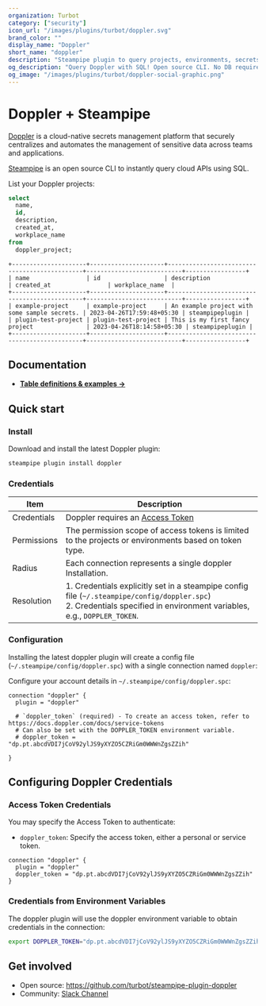 ```yaml
---
organization: Turbot
category: ["security"]
icon_url: "/images/plugins/turbot/doppler.svg"
brand_color: ""
display_name: "Doppler"
short_name: "doppler"
description: "Steampipe plugin to query projects, environments, secrets and more from Doppler."
og_description: "Query Doppler with SQL! Open source CLI. No DB required."
og_image: "/images/plugins/turbot/doppler-social-graphic.png"
---
```


# Doppler + Steampipe

[Doppler](https://www.doppler.com/) is a cloud-native secrets management platform that securely centralizes and automates the management of sensitive data across teams and applications.

[Steampipe](https://steampipe.io) is an open source CLI to instantly query cloud APIs using SQL.

List your Doppler projects:

```sql
select
  name,
  id,
  description,
  created_at,
  workplace_name
from
  doppler_project;
```

```
+---------------------+---------------------+----------------------------------------------+---------------------------+-----------------+
| name                | id                  | description                                  | created_at                | workplace_name  |
+---------------------+---------------------+----------------------------------------------+---------------------------+-----------------+
| example-project     | example-project     | An example project with some sample secrets. | 2023-04-26T17:59:48+05:30 | steampipeplugin |
| plugin-test-project | plugin-test-project | This is my first fancy project               | 2023-04-26T18:14:58+05:30 | steampipeplugin |
+---------------------+---------------------+----------------------------------------------+---------------------------+-----------------+
```

## Documentation

- **[Table definitions & examples →](/plugins/turbot/doppler/tables)**

## Quick start

### Install

Download and install the latest Doppler plugin:

```sh
steampipe plugin install doppler
```

### Credentials

| Item        | Description                                                                                                                                                                                                                                                                                                      |
| ----------- | --------------------------------------------------------------------------------------------------------------------------------------------------------------------------- |
| Credentials | Doppler requires an [Access Token](https://docs.doppler.com/reference/auth-token-formats)                                                                                   |
| Permissions | The permission scope of access tokens is limited to the projects or environments based on token type.                                                                       |
| Radius      | Each connection represents a single doppler Installation.                                                                                                                   |
| Resolution  | 1. Credentials explicitly set in a steampipe config file (`~/.steampipe/config/doppler.spc`)<br />2. Credentials specified in environment variables, e.g., `DOPPLER_TOKEN`. |

### Configuration

Installing the latest doppler plugin will create a config file (`~/.steampipe/config/doppler.spc`) with a single connection named `doppler`:

Configure your account details in `~/.steampipe/config/doppler.spc`:

```hcl
connection "doppler" {
  plugin = "doppler"

  # `doppler_token` (required) - To create an access token, refer to https://docs.doppler.com/docs/service-tokens
  # Can also be set with the DOPPLER_TOKEN environment variable.
  # doppler_token = "dp.pt.abcdVDI7jCoV92ylJS9yXYZO5CZRiGm0WWWnZgsZZih"

}
```

## Configuring Doppler Credentials

### Access Token Credentials

You may specify the Access Token to authenticate:

- `doppler_token`: Specify the access token, either a personal or service token.

```hcl
connection "doppler" {
  plugin = "doppler"
  doppler_token = "dp.pt.abcdVDI7jCoV92ylJS9yXYZO5CZRiGm0WWWnZgsZZih"
}
```

### Credentials from Environment Variables

The doppler plugin will use the doppler environment variable to obtain credentials in the connection:

```sh
export DOPPLER_TOKEN="dp.pt.abcdVDI7jCoV92ylJS9yXYZO5CZRiGm0WWWnZgsZZih"
```

## Get involved

- Open source: https://github.com/turbot/steampipe-plugin-doppler
- Community: [Slack Channel](https://steampipe.io/community/join)
